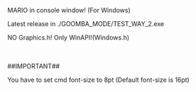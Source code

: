 MARIO in console window! (For Windows)

Latest release in ./GOOMBA_MODE/TEST_WAY_2.exe

NO Graphics.h! Only WinAPI!(Windows.h)


<br><br>
##IMPORTANT##

You have to set cmd font-size to 8pt (Default font-size is 16pt)
